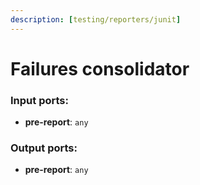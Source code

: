 ```yaml
---
description: [testing/reporters/junit]
---
```


# Failures consolidator

### Input ports:

* __pre-report__: ` any `

### Output ports:

* __pre-report__: ` any `

